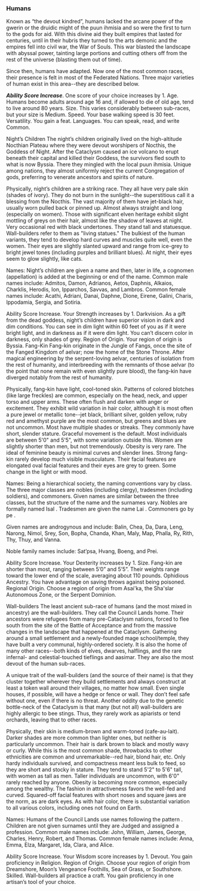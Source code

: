 ### Humans
Known as “the devout kindred”, humans lacked the arcane power of the gwerin or the druidic might of the puun ihmisia and so were the first to turn to the gods for aid. With this divine aid they built empires that lasted for centuries, until in their hubris they turned to the arts demonic and the empires fell into civil war, the War of Souls. This war blasted the landscape with abyssal power, tainting large portions and cutting others off from the rest of the universe (blasting them out of time).

Since then, humans have adapted. Now one of the most common races, their presence is felt in most of the Federated Nations. Three major varieties of human exist in this area--they are described below.

***Ability Score Increase***. One score of your choice increases by 1.
Age. Humans become adults around age 16 and, if allowed to die of old age, tend to live around 80 years.
Size. This varies considerably between sub-races, but your size is Medium.
Speed. Your base walking speed is 30 feet.
Versatility. You gain a feat.
Languages. You can speak, read, and write Common.

Night’s Children
The night’s children originally lived on the high-altitude Nocthian Plateau where they were devout worshipers of Nocthis, the Goddess of Night. After the Cataclysm caused an ice volcano to erupt beneath their capital and killed their Goddess, the survivors fled south to what is now Byssia. There they mingled with the local puun ihmisia. Unique among nations, they almost uniformly reject the current Congregation of gods, preferring to venerate ancestors and spirits of nature.

Physically, night’s children are a striking race. They all have very pale skin (shades of ivory). They do not burn in the sunlight--the superstitious call it a blessing from the Nocthis. The vast majority of them have jet-black hair, usually worn pulled back or pinned up. Almost always straight and long (especially on women). Those with significant elven heritage exhibit slight mottling of greys on their hair, almost like the shadow of leaves at night. Very occasional red with black undertones. They stand tall and statuesque. Wall-builders refer to them as "living statues." The bulkiest of the human variants, they tend to develop hard curves and muscles quite well, even the women. Their eyes are slightly slanted upward and range from ice-grey to bright jewel tones (including purples and brilliant blues). At night, their eyes seem to glow slightly, like cats.

Names: Night’s children are given a name and then, later in life, a cognomen (appellation) is added at the beginning or end of the name. Common male names include: Admitos, Damon, Adrianos, Aetos, Daphnis, Alkaios, Charklis, Herodis, Ion, Ipparchos, Savvas, and Lambros. Common female names include: Acathi, Adriani, Danai, Daphne, Dione, Eirene, Galini, Charis, Ippodamia, Sergia, and Sotiria.

Ability Score Increase. Your Strength increases by 1.
Darkvision. As a gift from the dead goddess, night’s children have superior vision in dark and dim conditions. You can see in dim light within 60 feet of you as if it were bright light, and in darkness as if it were dim light. You can’t discern color in darkness, only shades of grey.
Region of Origin. Your region of origin is Byssia.
Fang-Kin
Fang-kin originate in the Jungle of Fangs, once the site of the Fanged Kingdom of aelvar; now the home of the Stone Throne. After magical engineering by the serpent-loving aelvar, centuries of isolation from the rest of humanity, and interbreeding with the remnants of those aelvar (to the point that none remain with even slightly pure blood), the fang-kin have diverged notably from the rest of humanity.

Physically, fang-kin have light, cool-toned skin. Patterns of colored blotches (like large freckles) are common, especially on the head, neck, and upper torso and upper arms. These often flush and darken with anger or excitement. They exhibit wild variation in hair color, although it is most often a pure jewel or metallic tone--jet black, brilliant silver, golden yellow, ruby red and amethyst purple are the most common, but greens and blues are not uncommon. Most have multiple shades or streaks. They commonly have short, slender stature. Graceful movement is the default. Most individuals are between 5'0" and 5’5", with some variation outside this. Women are slightly shorter than men, but not tremendously. Obesity is very rare. The ideal of feminine beauty is minimal curves and slender lines. Strong fang-kin rarely develop much visible musculature. Their facial features are elongated oval facial features and their eyes are grey to green. Some change in the light or with mood.

Names: Being a hierarchical society, the naming conventions vary by class. The three major classes are nobles (including clergy), tradesmen (including soldiers), and commoners. Given names are similar between the three classes, but the structure of the name and the surnames vary. Nobles are formally named Isal <Family name> <Given>. Tradesmen are given the name Lai <Profession> <Given>. Commoners go by <Given> pe <Location>.

Given names are androgynous and include: Balin, Chea, Da, Dara, Leng, Narong, Nimol, Srey, Son, Bopha, Chanda, Khan, Maly, Map, Phalla, Ry, Rith, Thy, Thuy, and Vanna.

Noble family names include: Sat’psa, Hvang, Boeng, and Prei.

Ability Score Increase. Your Dexterity increases by 1.
Size. Fang-kin are shorter than most, ranging between 5’0” and 5’5”. Their weights range toward the lower end of the scale, averaging about 110 pounds.
Ophidious Ancestry. You have advantage on saving throws against being poisoned.
Regional Origin. Choose a region of origin from Asai'ka, the Sha'slar Autonomous Zone, or the Serpent Dominion.

Wall-builders
The least ancient sub-race of humans (and the most mixed in ancestry) are the wall-builders. They call the Council Lands home. Their ancestors were refugees from many pre-Cataclysm nations, forced to flee south from the site of the Battle of Acceptance and from the massive changes in the landscape that happened at the Cataclysm. Gathering around a small settlement and a newly-founded mage school/temple, they have built a very communal, highly-ordered society. It is also the home of many other races--both kinds of elves, dwarves, halflings, and the rare infernal- and celestial-touched tieflings and aasimar. They are also the most devout of the human sub-races.

A unique trait of the wall-builders (and the source of their name) is that they cluster together wherever they build settlements and always construct at least a token wall around their villages, no matter how small. Even single houses, if possible, will have a hedge or fence or wall. They don’t feel safe without one, even if there is no threat. Another oddity due to the genetic bottle-neck of the Cataclysm is that many (but not all) wall-builders are highly allergic to bee stings. Thus, they rarely work as apiarists or tend orchards, leaving that to other races.

Physically, their skin is medium-brown and warm-toned (cafe-au-lait). Darker shades are more common than lighter ones, but neither is particularly uncommon. Their hair is dark brown to black and mostly wavy or curly. While this is the most common shade, throwbacks to other ethnicities are common and unremarkable--red hair, blond hair, etc. Only hardy individuals survived, and compactness meant less bulk to feed, so they are short and stocky in stature. They tend to stand 5'2" to 5'6" tall, with women as tall as men. Taller individuals are uncommon, with 6'0" rarely reached by anyone. Obesity is becoming more common, especially among the wealthy. The fashion in attractiveness favors the well-fed and curved. Squared-off facial features with short noses and square jaws are the norm, as are dark eyes. As with hair color, there is substantial variation to all various colors, including ones not found on Earth.

Names: Humans of the Council Lands use names following the pattern <Given> <Profession>. Children are not given surnames until they are Judged and assigned a profession. Common male names include: John, William, James, George, Charles, Henry, Robert, and Thomas. Common female names include: Anna, Emma, Elza, Margaret, Ida, Clara, and Alice.

Ability Score Increase. Your Wisdom score increases by 1.
Devout. You gain proficiency in Religion.
Region of Origin. Choose your region of origin from Dreamshore, Moon’s Vengeance Foothills, Sea of Grass, or Southshore. Skilled. Wall-builders all practice a craft. You gain proficiency in one artisan’s tool of your choice.
